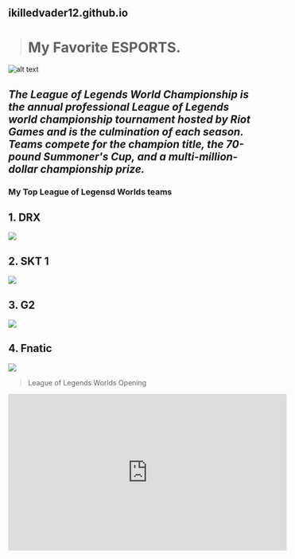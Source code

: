 ##  ikilledvader12.github.io
># My Favorite ESPORTS.
![alt text](https://images.contentstack.io/v3/assets/bltad9188aa9a70543a/bltee0947ea235d63dd/632140fd5a8acf5d92ccd8e0/W22_TEMPLATE_16x9_KV_GENERIC_PLAYINS.png?width=3200&height=1800)
## ***The League of Legends World Championship is the annual professional League of Legends world championship tournament hosted by Riot Games and is the culmination of each season. Teams compete for the champion title, the 70-pound Summoner's Cup, and a multi-million-dollar championship prize.***
### My Top League of Legensd Worlds teams
## 1. DRX
![](https://static.gosugamers.net/87/b7/3d/726181f80a5c374127ae81c50ef7390d40731b7d5b3601752586902d50.jpg)
## 2. SKT 1
![](https://notagamer.net/wp-content/uploads/2021/11/t1-roster-2021-1140x570-1.jpeg)
## 3. G2
![](https://d1ki6hjeuoplax.cloudfront.net/images/_headerImage/7373423/g2-esports-2021.webp)
## 4. Fnatic
![](https://s.yimg.com/ny/api/res/1.2/Zq6KOr25PzzzdrhJRKKIEA--/YXBwaWQ9aGlnaGxhbmRlcjt3PTEyMDA7aD02NzU-/https://s.yimg.com/os/creatr-uploaded-images/2022-01/c794d010-751e-11ec-92d9-5e867c087b04)

>League of Legends Worlds Opening

<iframe width="560" height="315" src="https://www.youtube.com/embed/HYsz1hP0BFo" title="YouTube video player" frameborder="0" allow="accelerometer; autoplay; clipboard-write; encrypted-media; gyroscope; picture-in-picture" allowfullscreen></iframe>
